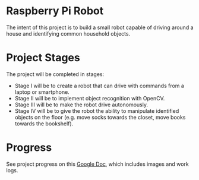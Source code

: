 # Raspberry Pi Robot
The intent of this project is to build a small robot capable of driving around a house and identifying common household objects.
# Project Stages
The project will be completed in stages:
* Stage I will be to create a robot that can drive with commands from a laptop or smartphone. 
* Stage II will be to implement object recognition with OpenCV. 
* Stage III will be to make the robot drive autonomously. 
* Stage IV will be to give the robot the ability to manipulate identified objects on the floor (e.g. move socks towards the closet, move books towards the bookshelf).
# Progress
See project progress on this [Google Doc](https://docs.google.com/document/d/1XBAywfEhE-Y5T4kcinst_dv-x5cp5BKAzAv9z75JpUA/edit?usp=sharing), which includes images and work logs.
